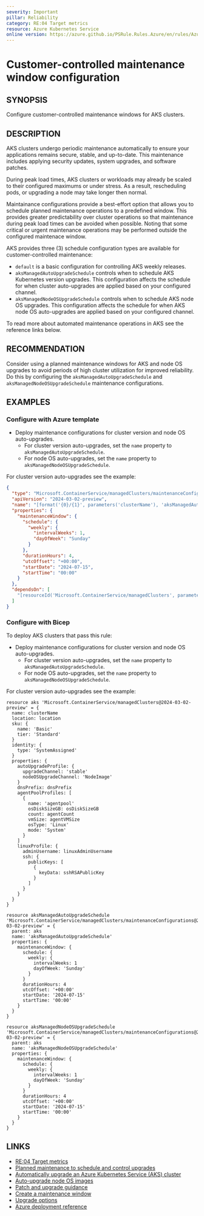 ```yaml
---
severity: Important
pillar: Reliability
category: RE:04 Target metrics
resource: Azure Kubernetes Service
online version: https://azure.github.io/PSRule.Rules.Azure/en/rules/Azure.AKS.MaintenanceWindow/
---
```


# Customer-controlled maintenance window configuration

## SYNOPSIS

Configure customer-controlled maintenance windows for AKS clusters.

## DESCRIPTION

AKS clusters undergo periodic maintenance automatically to ensure your applications remains secure, stable, and up-to-date.
This maintenance includes applying security updates, system upgrades, and software patches.

During peak load times, AKS clusters or workloads may already be scaled to their configured maximums or under stress.
As a result, rescheduling pods, or upgrading a node may take longer then normal.

Maintainance configurations provide a best-effort option that allows you to schedule planned maintenance operations to a predefined window.
This provides greater predictability over cluster operations so that maintenance during peak load times can be avoided when possible.
Noting that some critical or urgent maintenance operations may be performed outside the configured maintenace window.

AKS provides three (3) schedule configuration types are available for customer-controlled maintenance:

- `default` is a basic configuration for controlling AKS weekly releases.
- `aksManagedAutoUpgradeSchedule` controls when to schedule AKS Kubernetes version upgrades.
  This configuration affects the schedule for when cluster auto-upgrades are applied based on your configured channel.
- `aksManagedNodeOSUpgradeSchedule` controls when to schedule AKS node OS upgrades.
  This configuration affects the schedule for when AKS node OS auto-upgrades are applied based on your configured channel.

To read more about automated maintenance operations in AKS see the reference links below.

## RECOMMENDATION

Consider using a planned maintenance windows for AKS and node OS upgrades to avoid periods of high cluster utilization for improved reliability.
Do this by configuring the `aksManagedAutoUpgradeSchedule` and `aksManagedNodeOSUpgradeSchedule` maintenance configurations.

## EXAMPLES

### Configure with Azure template

- Deploy maintenance configurations for cluster version and node OS auto-upgrades.
  - For cluster version auto-upgrades, set the `name` property to `aksManagedAutoUpgradeSchedule`.
  - For node OS auto-upgrades, set the `name` property to `aksManagedNodeOSUpgradeSchedule`.

For cluster version auto-upgrades see the example:

```json
{
  "type": "Microsoft.ContainerService/managedClusters/maintenanceConfigurations",
  "apiVersion": "2024-03-02-preview",
  "name": "[format('{0}/{1}', parameters('clusterName'), 'aksManagedAutoUpgradeSchedule')]",
  "properties": {
    "maintenanceWindow": {
      "schedule": {
        "weekly": {
          "intervalWeeks": 1,
          "dayOfWeek": "Sunday"
        }
      },
      "durationHours": 4,
      "utcOffset": "+00:00",
      "startDate": "2024-07-15",
      "startTime": "00:00"
    }
  },
  "dependsOn": [
    "[resourceId('Microsoft.ContainerService/managedClusters', parameters('clusterName'))]"
  ]
}
```

### Configure with Bicep

To deploy AKS clusters that pass this rule:

- Deploy maintenance configurations for cluster version and node OS auto-upgrades.
  - For cluster version auto-upgrades, set the `name` property to `aksManagedAutoUpgradeSchedule`.
  - For node OS auto-upgrades, set the `name` property to `aksManagedNodeOSUpgradeSchedule`.

For cluster version auto-upgrades see the example:

```bicep
resource aks 'Microsoft.ContainerService/managedClusters@2024-03-02-preview' = {
  name: clusterName
  location: location
  sku: {
    name: 'Basic'
    tier: 'Standard'
  }
  identity: {
    type: 'SystemAssigned'
  }
  properties: {
    autoUpgradeProfile: {
      upgradeChannel: 'stable'
      nodeOSUpgradeChannel: 'NodeImage'
    }
    dnsPrefix: dnsPrefix
    agentPoolProfiles: [
      {
        name: 'agentpool'
        osDiskSizeGB: osDiskSizeGB
        count: agentCount
        vmSize: agentVMSize
        osType: 'Linux'
        mode: 'System'
      }
    ]
    linuxProfile: {
      adminUsername: linuxAdminUsername
      ssh: {
        publicKeys: [
          {
            keyData: sshRSAPublicKey
          }
        ]
      }
    }
  }
}

resource aksManagedAutoUpgradeSchedule 'Microsoft.ContainerService/managedClusters/maintenanceConfigurations@2024-03-02-preview' = {
  parent: aks
  name: 'aksManagedAutoUpgradeSchedule'
  properties: {
    maintenanceWindow: {
      schedule: {
        weekly: {
          intervalWeeks: 1
          dayOfWeek: 'Sunday'
        }
      }
      durationHours: 4
      utcOffset: '+00:00'
      startDate: '2024-07-15'
      startTime: '00:00'
    }
  }
}

resource aksManagedNodeOSUpgradeSchedule 'Microsoft.ContainerService/managedClusters/maintenanceConfigurations@2024-03-02-preview' = {
  parent: aks
  name: 'aksManagedNodeOSUpgradeSchedule'
  properties: {
    maintenanceWindow: {
      schedule: {
        weekly: {
          intervalWeeks: 1
          dayOfWeek: 'Sunday'
        }
      }
      durationHours: 4
      utcOffset: '+00:00'
      startDate: '2024-07-15'
      startTime: '00:00'
    }
  }
}
``` 

## LINKS

- [RE:04 Target metrics](https://learn.microsoft.com/azure/well-architected/reliability/metrics)
- [Planned maintenance to schedule and control upgrades](https://learn.microsoft.com/azure/aks/planned-maintenance)
- [Automatically upgrade an Azure Kubernetes Service (AKS) cluster](https://learn.microsoft.com/azure/aks/auto-upgrade-cluster)
- [Auto-upgrade node OS images](https://learn.microsoft.com/azure/aks/auto-upgrade-node-os-image)
- [Patch and upgrade guidance](https://learn.microsoft.com/azure/architecture/operator-guides/aks/aks-upgrade-practices)
- [Create a maintenance window](https://learn.microsoft.com/azure/aks/planned-maintenance#create-a-maintenance-window)
- [Upgrade options](https://learn.microsoft.com/azure/aks/upgrade-cluster)
- [Azure deployment reference](https://learn.microsoft.com/azure/templates/microsoft.containerservice/managedclusters/maintenanceconfigurations)
